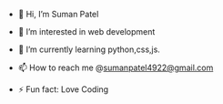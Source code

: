 - 👋 Hi, I’m Suman Patel
- 👀 I’m interested in web development
- 🌱 I’m currently learning python,css,js.
  
- 📫 How to reach me @sumanpatel4922@gmail.com
  
- ⚡ Fun fact: Love Coding

<!---
crx-patel/crx-patel is a ✨ special ✨ repository because its `README.md` (this file) appears on your GitHub profile.
You can click the Preview link to take a look at your changes.
--->
